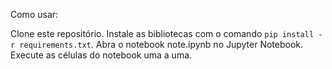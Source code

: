 Como usar:

Clone este repositório.
Instale as bibliotecas com o comando `pip install -r requirements.txt`.
Abra o notebook note.ipynb no Jupyter Notebook.
Execute as células do notebook uma a uma.
